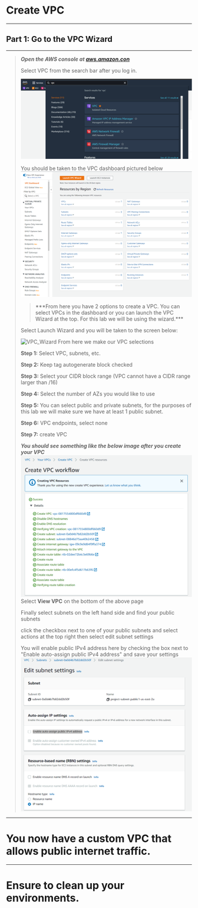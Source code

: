 # Create VPC
---
## Part 1: Go to the VPC Wizard
---
>***Open the AWS console at [aws.amazon.con](https://aws.amazon.com/)***
>
>Select VPC from the search bar after you log in. 
>
>![VPC Navigation](images/vpc_search.png)
>
>You should be taken to the VPC dashboard pictured below
>![EC2 Dash board](images/vpc_dashboard.png)
>><p>***From here you have 2 options to create a VPC.  You can select VPCs in the dashboard or you can launch the VPC Wizard at the top.  For this lab we will be using the wizard.***</p>
>
><p>Select Launch Wizard and you will be taken to the screen below:</p>
>
>![VPC_Wizard](images/VPC_Wizard/VPC_Wizard.gif)
>From here we make our VPC selections
>
>**Step 1:** Select VPC, subnets, etc.
>
>**Step 2:** Keep tag autogenerate block checked
>
>**Step 3:** Select your CIDR block range (VPC cannot have a CIDR range larger than /16)
>
>**Step 4:** Select the number of AZs you would like to use
>
>**Step 5:** You can select public and private subnets, for the purposes of this lab we will make sure we have at least 1 public subnet. 
>
>**Step 6:** VPC endpoints, select none
>
>**Step 7:** create VPC
>
>***You should see something like the below image after you create your VPC***
>![created VPC](images/vpc_created.png)
>Select **View VPC** on the bottom of the above page
>
>Finally select subnets on the left hand side and find your public subnets
>
>click the checkbox next to one of your public subnets and select actions at the top right then select edit subnet settings
>
>You will enable public IPv4 address here by checking the box next to "Enable auto-assign public IPv4 address" and save your settings
>![enable_pub_ip](images/enable_pub_ip.png)
---
# You now have a custom VPC that allows public internet traffic.
---
# Ensure to clean up your environments. 